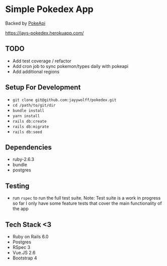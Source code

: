# Simple Pokedex App

Backed by [PokeApi](https://pokeapi.co/)

https://jays-pokedex.herokuapp.com/

## TODO
- Add test coverage / refactor
- Add cron job to sync pokemon/types daily with pokeapi
- Add additional regions

## Setup For Development
- `git clone git@github.com:jayywolff/pokedex.git`
- `cd /path/to/git/dir`
- `bundle install`
- `yarn install`
- `rails db:create`
- `rails db:migrate`
- `rails db:seed`

## Dependencies
- ruby-2.6.3
- bundle
- postgres

## Testing
- run `rspec` to run the full test suite. Note: Test suite is a work in progress so far I only have some feature tests that cover the main functionality of the app

## Tech Stack <3
- Ruby on Rails 6.0
- Postgres
- RSpec 3
- Vue.JS 2.6
- Bootstrap 4
